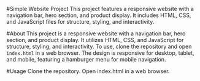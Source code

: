 #Simple Website Project
This project features a responsive website with a navigation bar, hero section, and product display. 
It includes HTML, CSS, and JavaScript files for structure, styling, and interactivity.

#About
This project is a responsive website with a navigation bar, hero section, and product display. 
It utilizes HTML, CSS, and JavaScript for structure, styling, and interactivity. 
To use, clone the repository and open `index.html` in a web browser.
The design is responsive for desktop, tablet, and mobile, featuring a hamburger menu for mobile navigation.

#Usage
Clone the repository.
Open index.html in a web browser.
